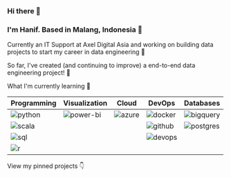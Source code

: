 ### Hi there 👋

### I'm Hanif. Based in Malang, Indonesia 📍

Currently an IT Support at Axel Digital Asia and working on building data projects to start my career in data engineering 🔨

So far, I've created (and continuing to improve) a end-to-end data engineering project! 🌱

What I'm currently learning 🧠

| Programming | Visualization | Cloud          | DevOps        | Databases  |
| ----------- | ------------- | -------------- | --------------|------------|
| ![python](https://img.shields.io/badge/Python-3776AB?style=flat-square&logo=python&logoColor=white) | ![power-bi](https://img.shields.io/badge/Power_BI-F2C811?style=flat-square&logo=powerbi&logoColor=white) | ![azure](https://img.shields.io/badge/microsoft%20azure-0089D6?style=flat-square&logo=microsoft-azure&logoColor=white)       | ![docker](https://img.shields.io/badge/Docker-2496ED?style=flat-square&logo=docker&logoColor=white)        | ![bigquery](https://img.shields.io/badge/BigQuery-669DF6?style=flat-square&logo=googlebigquery&logoColor=white) |
| ![scala](https://img.shields.io/badge/Scala-DC322F?style=flat-square&logo=scala&logoColor=white) |  | | ![github](https://img.shields.io/badge/GitHub_Actions-181717?style=flat-square&logo=github&logoColor=white)| ![postgres](https://img.shields.io/badge/PostgreSQL-4169E1?style=flat-square&logo=postgresql&logoColor=white)  |
| ![sql](https://img.shields.io/badge/SQL-003B57?style=flat-square&logo=sqlite&logoColor=white) | | | ![devops](https://img.shields.io/badge/Azure_DevOps-0078D7?style=flat-square&logo=azure-devops&logoColor=white) |  |
| ![r](https://img.shields.io/badge/R-276DC3?style=flat-square&logo=r&logoColor=white)| | | | |
View my pinned projects 👇

